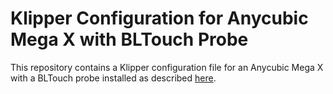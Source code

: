 # Klipper Configuration for Anycubic Mega X with BLTouch Probe

This repository contains a Klipper configuration file for an Anycubic Mega X with a BLTouch probe installed as described [here](https://github.com/knutwurst/Marlin-2-0-x-Anycubic-i3-MEGA-S/wiki/BLTouch-Installation-(english)).
